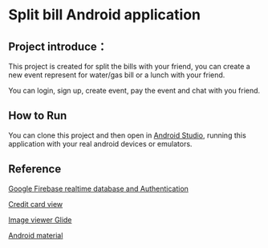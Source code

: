 # Split bill Android application
## Project introduce：
This project is created for split the bills with your friend, you can create a new event represent for water/gas bill or a lunch with your friend.

You can login, sign up, create event, pay the event and chat with you friend.
## How to Run
You can clone this project and then open in [Android Studio](https://developer.android.com/studio), running this application with your real android devices or emulators. 
## Reference 
[Google Firebase realtime database and Authentication](https://firebase.google.com/)

[Credit card view](https://github.com/ozcanzaferayan/CreditCardView)

[Image viewer Glide](https://github.com/bumptech/glide)

[Android material](https://material.io/develop/android)